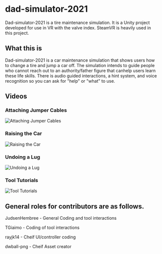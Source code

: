 # dad-simulator-2021
Dad-simulator-2021 is a tire maintenance simulation. It is a Unity project developed for use in VR with the valve index. SteamVR is heavily used in this project. 

## What this is
Dad-simulator-2021 is a car maintenance simulation that shows users how to change a tire and jump a car off. The simulation intends to guide people who cannot reach out to an authority/father figure that canhelp users learn these life skills. There is audio guided interactions, a hint system, and voice recognition so you can ask for "help" or "what" to use.

## Videos
### Attaching Jumper Cables
![Attaching Jumper Cables](./gifs/attach_jump.gif)
### Raising the Car
![Raising the Car](./gifs/raise.gif)
### Undoing a Lug
![Undoing a Lug](./gifs/finish.gif)
### Tool Tutorials
![Tool Tutorials](./gifs/tutorial.gif)

## General roles for contributors are as follows. 

JudsenHembree - General Coding and tool interactions

TGiaimo - Coding of tool interactions

rayjk14 - Cheif UI/controller coding

dwball-png - Cheif Asset creator
